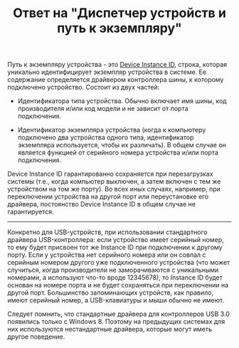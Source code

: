 ﻿---
title: "Ответ на \"Диспетчер устройств и путь к экземпляру\""
se.owner.user_id: 240512
se.owner.display_name: "MSDN.WhiteKnight"
se.owner.link: "https://ru.stackoverflow.com/users/240512/msdn-whiteknight"
se.answer_id: 902766
se.question_id: 891521
se.post_type: answer
se.is_accepted: False
---
<p>Путь к экземпляру устройства - это <a href="https://docs.microsoft.com/en-us/windows-hardware/drivers/install/device-instance-ids" rel="nofollow noreferrer">Device Instance ID</a>, строка, которая уникально идентифицирует экземпляр устройства в системе. Ее содержание определяется драйвером контроллера шины, к которому подключено устройство. Состоит из двух частей: </p>

<ul>
<li><p>Идентификатора типа устройства. Обычно включает имя шины, код производителя и/или код модели и не зависит от порта подключения.</p></li>
<li><p>Идентификатор экземпляра устройства (когда к компьютеру подключено два устройства одного типа, идентификатор экземпляра используется, чтобы их различать). В общем случае он является функцией от серийного номера устройства и/или порта подключения.</p></li>
</ul>

<p>Device Instance ID гарантированно сохраняется при перезагрузках системы (т.е., когда компьютер выключен, а затем включен с тем же устройством на том же порту). Во всех иных случаях, например, при переключении устройства на другой порт или переустановке его драйвера, постоянство Device Instance ID в общем случае не гарантируется.</p>

<hr>

<p>Конкретно для USB-устройств, при использовании стандартного драйвера USB-контроллера: если устройство имеет серийный номер, то ему будет присвоен тот же Instance ID при подключении к другому порту. Если у устройства нет серийного номера или он совпал с серийным номером другого уже подключенного устройства (что может случиться, когда производители не заморачиваются с уникальными номерами, а используют что-то вроде 12345678), то Instance ID будет основан на номере порта и не будет сохраняться при переключении на другой порт. Большинство запоминающих устройств, как правило, имеют серийный номер, а USB-клавиатуры и мыши обычно не имеют. </p>

<p>Следует помнить, что стандартные драйвера для контроллеров USB 3.0 появились только с Windows 8. Поэтому на предыдущих системах для них используются нестандартные драйвера, которые могут иметь другое поведение.</p>
